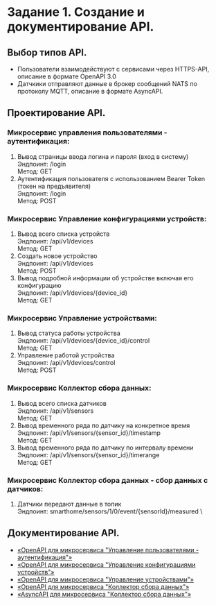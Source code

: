 # Задание 1. Создание и документирование API.

## Выбор типов API.
- Пользователи взаимодействуют с сервисами через HTTPS-API, описание в формате OpenAPI 3.0
- Датчкики отправляют данные в брокер сообщений NATS по протоколу MQTT, описание в формате AsyncAPI.

## Проектирование API.
### Микросервис управления пользователями - аутентификация:
1. Вывод страницы ввода логина и пароля (вход в систему) \
Эндпоинт: /login \
Метод: GET
2. Аутентификация пользователя с использованием Bearer Token (токен на предъявителя) \
Эндпоинт: /login \
Метод: POST

### Микросервис Управление конфигурациями устройств:
1. Вывод всего списка устройств \
Эндпоинт: /api/v1/devices \
Метод: GET
2. Создать новое устройство \
Эндпоинт: /api/v1/devices \
Метод: POST
3. Вывод подробной информации об устройстве включая его конфигурацию \
Эндпоинт: /api/v1/devices/{device_id} \
Метод: GET

### Микросервис Управление устройствами:
1. Вывод статуса работы устройства \
Эндпоинт: /api/v1/devices/{device_id}/control \
Метод: GET
2. Управление работой устройства \
Эндпоинт: /api/v1/devices/control \
Метод: POST

### Микросервис Коллектор сбора данных:
1. Вывод всего списка датчиков \
Эндпоинт: /api/v1/sensors \
Метод: GET
2. Вывод временного ряда по датчику на конкретное время \
Эндпоинт: /api/v1/sensors/{sensor_id}/timestamp \
Метод: GET
3. Вывод временного ряда по датчику по интервалу времени \
Эндпоинт: /api/v1/sensors/{sensor_id}/timerange \
Метод: GET

### Микросервис Коллектор сбора данных - сбор данных с датчиков:
1. Датчики передают данные в топик \
Эндпоинт: smarthome/sensors/1/0/event/{sensorId}/measured \


## Документирование API.
* [«OpenAPI для микросервиса "Управление пользователями - аутентификация"»](openapi/user-management_auth.yaml)
* [«OpenAPI для микросервиса "Управление конфигурациями устройств"»](openapi/device-management.yaml)
* [«OpenAPI для микросервиса "Управление устройствами"»](openapi/device-control.yaml)
* [«OpenAPI для микросервиса "Коллектор сбора данных"»](openapi/device-control.yaml)
* [«AsyncAPI для микросервиса "Коллектор сбора данных"»](asyncapi/sensor.yaml)
